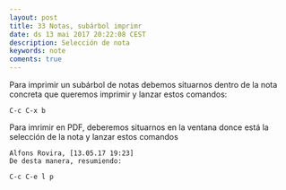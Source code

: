 ```yaml
---
layout: post
title: 33 Notas, subárbol imprimr
date: ds 13 mai 2017 20:22:08 CEST 
description: Selección de nota
keywords: note
coments: true
---
```


Para imprimir un subárbol de notas debemos situarnos dentro de la nota concreta que queremos imprimir y lanzar estos comandos:

```
C-c C-x b
```

Para imrimir en PDF, deberemos situarnos en la ventana donce está la selección de la nota y lanzar estos comandos

```
Alfons Rovira, [13.05.17 19:23]
De desta manera, resumiendo:

C-c C-e l p
```

